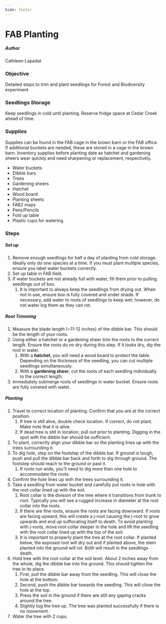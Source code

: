 ```yaml
---
hide: footer
---
```


# FAB Planting

##### Author
Cathleen Lapadat

### Objective
Detailed steps to trim and plant seedlings for Forest and Biodiversity experiment

### Seedlings Storage
Keep seedlings in cold until planting. Reserve fridge space at Cedar Creek ahead of time.

### Supplies
Supplies can be found in the FAB cage in the brown barn or the FAB office. If additional buckets are needed, these are stored in a cage in the brown barn. Inventory supplies before planting date as hatchet and gardening sheers wear quickly and need sharpening or replacement, respectively.

* Water buckets
* Dibble bars
* Trees
* Gardening sheers
* Hatchet
* Wood board
* Planting sheets
* FAB2 maps
* Pens/Pencils
* Fold up table
* Plastic cups for watering

### Steps
##### Set up
1. Remove enough seedlings for half a day of planting from cold storage. Ideally only do one species at a time. If you must plant multiple species, ensure you label water buckets correctly.
2. Set up table in FAB field.
3. If water buckets are not already full with water, fill them prior to pulling seedlings out of box. 
    1. It is important to always keep the seedlings from drying out. When not in use, ensure box is fully covered and under shade. If necessary, add water to roots of seedlings to keep wet; however, do not water log them as they can rot.
    
##### Root Trimming
1. Measure the blade length (~11-12 inches) of the dibble bar. This should be the length of your roots.
2. Using either a hatchet or a gardening sheer trim the roots to the correct length. Ensure the roots do no dry during this step. If it looks dry, dip the root in water.
    1. With a **hatchet**, you will need a wood board to protect the table. Depending on the thickness of the seedling, you can cut multiple seedlings simultaneously.
    2. With a **gardening sheer**, cut the roots of each seedling individually to the correct length.
3. Immediately submerge roots of seedlings in water bucket. Ensure roots are fully covered with water.

##### Planting
1. Travel to correct location of planting. Confirm that you are at the correct position.
    1. If tree is still alive, double check location. If correct, do not plant. Make note that it is alive.
    2. If dead tree is still in location, pull out prior to planting. Digging in the spot with the dibble bar should be sufficient.
2. To plant, correctly align your dibble bar so the planting lines up with the trees surrounding it.
3. To dig hole, step on the footstep of the dibble bar. If ground is tough, push and pull the dibble bar back and forth to dig through ground. The footstep should reach to the ground or past it.
    1. If roots run wide, you'll need to dig more than one hole to accommodate the roots.
4. Confirm the hole lines up with the trees surrounding it.
5. Take a seedling from water bucket and carefully put roots in hole with the root collar lined up with the soil. 
    1. Root collar is the division of the tree where it transitions from trunk to root. Typically you will see a rugged increase in diameter at the root collar into the roots.
    2.  If there are fine roots, ensure the roots are facing downward. If roots are facing upward, this will create a j-root causing the j-root to grow upwards and end up suffocating itself to death. To avoid planting with j-roots, move root collar deeper in the hole and lift the seedling with the root collar lined up with the top of the soil.
    3. It is important to properly plant the tree at the root collar. If planted below, the exposed root will dry out and if planted above, the stem planted into the ground will rot. Both will result in the seedlings death.
6. Hold tree with the root collar at the soil level. About 2 inches away from the whole, dig the dibble bar into the ground. This should tighten the tree in its place.
    1. First, pull the dibble bar away from the seedling. This will close the hole at the bottom.
    2. Second, push the dibble bar towards the seedling. This will close the hole at the top.
    3. Press the soil in the ground if there are still any gaping cracks around the tree.
    4. Slightly tug the tree up. The tree was planted successfully if there is no movement.
7. Water the tree with 2 cups.